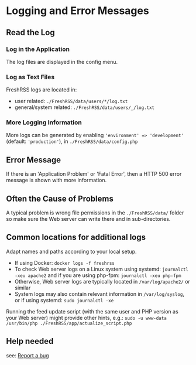 # Logging and Error Messages

## Read the Log

### Log in the Application

The log files are displayed in the config menu.

### Log as Text Files

FreshRSS logs are located in:
* user related: `./FreshRSS/data/users/*/log.txt`
* general/system related: `./FreshRSS/data/users/_/log.txt`

### More Logging Information

More logs can be generated by enabling `'environment' => 'development'` (default: `'production'`), in `./FreshRSS/data/config.php`

## Error Message

If there is an 'Application Problem' or 'Fatal Error', then a HTTP 500 error message is shown with more information.

## Often the Cause of Problems

A typical problem is wrong file permissions in the `./FreshRSS/data/` folder so make sure the Web server can write there and in sub-directories.

## Common locations for additional logs

Adapt names and paths according to your local setup.

* If using Docker: `docker logs -f freshrss`
* To check Web server logs on a Linux system using systemd: `journalctl -xeu apache2` and if you are using php-fpm: `journalctl -xeu php-fpm`
* Otherwise, Web server logs are typically located in `/var/log/apache2/` or similar
* System logs may also contain relevant information in `/var/log/syslog`, or if using systemd: `sudo journalctl -xe`

Running the feed update script (with the same user and PHP version as your Web server) might provide other hints, e.g.: `sudo -u www-data /usr/bin/php ./FreshRSS/app/actualize_script.php`

## Help needed

see: [Report a bug](https://freshrss.github.io/FreshRSS/en/contributing.html)
